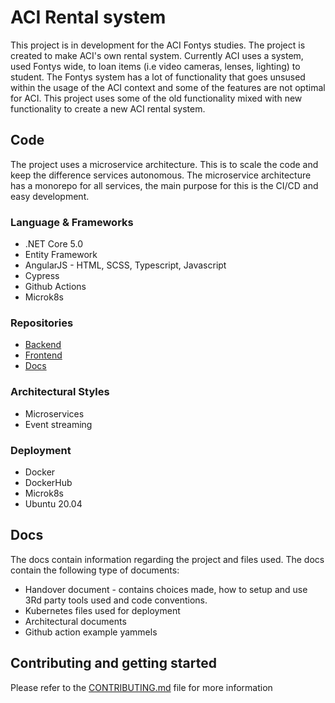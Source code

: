 # ACI Rental system

This project is in development for the ACI Fontys studies. The project is created to make ACI's own rental system.
Currently ACI uses a system, used Fontys wide, to loan items (i.e video cameras, lenses, lighting) to student. The Fontys system has a lot of functionality that goes unsused within the usage of the ACI context and some of the features are not optimal for ACI. This project uses some of the old functionality mixed with new functionality to create a new ACI rental system.

## Code
The project uses a microservice architecture. This is to scale the code and keep the difference services autonomous. The microservice architecture has a monorepo for all services, the main purpose for this is the CI/CD and easy development. 

### Language & Frameworks
- .NET Core 5.0
- Entity Framework
- AngularJS - HTML, SCSS, Typescript, Javascript
- Cypress
- Github Actions
- Microk8s

### Repositories
- [Backend](https://github.com/ACI-Rental/backend)
- [Frontend](https://github.com/ACI-Rental/front-end)
- [Docs](https://github.com/ACI-Rental/docs)

### Architectural Styles
* Microservices
* Event streaming

### Deployment
* Docker
* DockerHub
* Microk8s
* Ubuntu 20.04

## Docs
The docs contain information regarding the project and files used. The docs contain the following type of documents:
- Handover document - contains choices made, how to setup and use 3Rd party tools used and code conventions.
- Kubernetes files used for deployment
- Architectural documents
- Github action example yammels

## Contributing and getting started
Please refer to the [CONTRIBUTING.md](https://github.com/ACI-Rental/docs/blob/main/CONTRIBUTING.md) file for more information
